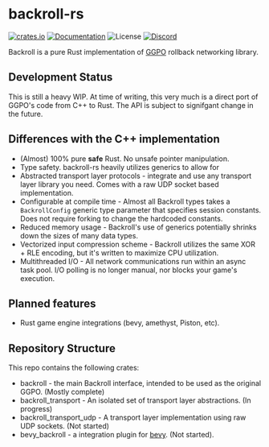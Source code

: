 # backroll-rs

[![crates.io](https://img.shields.io/crates/v/backroll.svg)](https://crates.io/crates/backroll)
[![Documentation](https://docs.rs/backroll/badge.svg)](https://docs.rs/backroll-transport)
![License](https://img.shields.io/crates/l/backroll-rs)
[![Discord](https://img.shields.io/discord/151219753434742784.svg?label=&logo=discord&logoColor=ffffff&color=7389D8&labelColor=6A7EC2)](https://discord.gg/VuZhs9V)

Backroll is a pure Rust implementation of [GGPO](https://www.ggpo.net/)
rollback networking library.

## Development Status
This is still a heavy WIP. At time of writing, this very much is a direct port of
GGPO's code from C++ to Rust. The API is subject to signifgant change in the
future.

## Differences with the C++ implementation

 * (Almost) 100% pure **safe** Rust. No unsafe pointer manipulation.
 * Type safety. backroll-rs heavily utilizes generics to allow for
 * Abstracted transport layer protocols - integrate and use any transport layer
   library you need. Comes with a raw UDP socket based implementation.
 * Configurable at compile time - Almost all Backroll types takes a
   `BackrollConfig` generic type parameter that specifies session constants.
   Does not require forking to change the hardcoded constants.
 * Reduced memory usage - Backroll's use of generics potentially shrinks down
   the sizes of many data types.
 * Vectorized input compression scheme - Backroll utilizes the same XOR + RLE
   encoding, but it's written to maximize CPU utilization.
 * Multithreaded I/O - All network communications run within an async task pool.
   I/O polling is no longer manual, nor blocks your game's execution.

## Planned features
 * Rust game engine integrations (bevy, amethyst, Piston, etc).

## Repository Structure
This repo contains the following crates:

 * backroll - the main Backroll interface, intended to be used as the original
   GGPO. (Mostly complete)
 * backroll\_transport - An isolated set of transport layer abstractions. (In
   progress)
 * backroll\_transport\_udp - A transport layer implementation using raw UDP
   sockets. (Not started)
 * bevy\_backroll - a integration plugin for [bevy](https://bevyengine.org/).
   (Not started).